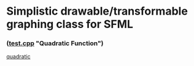 # Simplistic drawable/transformable graphing class for SFML

### ([test.cpp](test.cpp) "Quadratic Function")
[quadratic](test.png)

